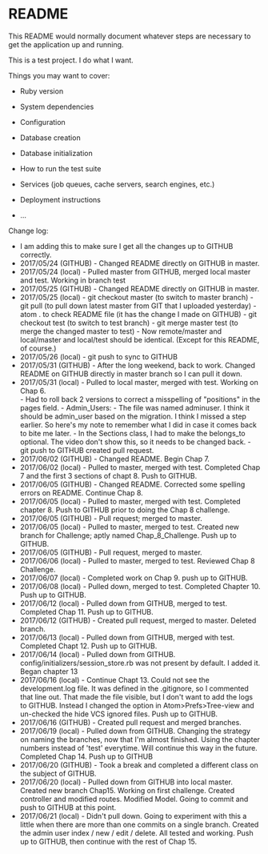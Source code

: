 # README

This README would normally document whatever steps are necessary to get the
application up and running.

This is a test project.  I do what I want.

Things you may want to cover:

* Ruby version

* System dependencies

* Configuration

* Database creation

* Database initialization

* How to run the test suite

* Services (job queues, cache servers, search engines, etc.)

* Deployment instructions

* ...

Change log:
- I am adding this to make sure I get all the changes up to GITHUB correctly.
- 2017/05/24 (GITHUB) - Changed README directly on GITHUB in master.
- 2017/05/24 (local) - Pulled master from GITHUB, merged local master and test.  Working in branch test
- 2017/05/25 (GITHUB) - Changed README directly on GITHUB in master.
- 2017/05/25 (local) - git checkout master (to switch to master branch)
              - git pull (to pull down latest master from GIT that I uploaded yesterday)
              - atom . to check README file (it has the change I made on GITHUB)
              - git checkout test (to switch to test branch)
              - git merge master test (to merge the changed master to test)
              - Now remote/master and local/master and local/test should be identical.  (Except for this README, of course.)
- 2017/05/26 (local) - git push to sync to GITHUB
- 2017/05/31 (GITHUB) - After the long weekend, back to work.  Changed README on GITHUB directly in master branch so I can pull it down.
- 2017/05/31 (local) - Pulled to local master, merged with test.  Working on Chap 6.            
              - Had to roll back 2 versions to correct a misspelling of "positions" in the pages field.
              - Admin_Users: - The file was named adminuser.  I think it should be admin_user based on the migration.  I think I missed a step earlier.  So here's my note to remember what I did in case it comes back to bite me later.
              - In the Sections class, I had to make the belongs_to optional.  The video don't show this, so it needs to be changed back.
              - git push to GITHUB created pull request.   
- 2017/06/02 (GITHUB) - Changed README.  Begin Chap 7.
- 2017/06/02 (local) - Pulled to master, merged with test.  Completed Chap 7 and the first 3 sections of chapt 8.  Push to GITHUB.
- 2017/06/05 (GITHUB) - Changed README.  Corrected some spelling errors on README.  Continue Chap 8.
- 2017/06/05 (local) - Pulled to master, merged with test.  Completed chapter 8.  Push to GITHUB prior to doing the Chap 8 challenge.
- 2017/06/05 (GITHUB) - Pull request; merged to master.  
- 2017/06/05 (local) - Pulled to master, merged to test.  Created new branch for Challenge; aptly named Chap_8_Challenge.  Push up to GITHUB.
- 2017/06/05 (GITHUB) - Pull request, merged to master.
- 2017/06/06 (local) - Pulled to master, merged to test.  Reviewed Chap 8 Challenge.
- 2017/06/07 (local) - Completed work on Chap 9. push up to GITHUB.
- 2017/06/08 (local) - Pulled down, merged to test.  Completed Chapter 10.  Push up to GITHUB.  
- 2017/06/12 (local) - Pulled down from GITHUB, merged to test.  Completed Chap 11.  Push up to GITHUB.
- 2017/06/12 (GITHUB) - Created pull request, merged to master.  Deleted branch.
- 2017/06/13 (local) - Pulled down from GITHUB, merged with test.  Completed Chapt 12.  Push up to GITHUB.
- 2017/06/14 (local) - Pulled down from GITHUB.  config/initializers/session_store.rb was not present by default.  I added it. Began chapter 13
- 2017/06/16 (local) - Continue Chapt 13.  Could not see the development.log file.  It was defined in the .gitignore, so I commented that line out.  That made the file visible, but I don't want to add the logs to GITHUB.  Instead I changed the option in Atom>Prefs>Tree-view and un-checked the hide VCS ignored files.  Push up to GITHUB.
- 2017/06/16 (GITHUB) - Created pull request and merged branches.
- 2017/06/19 (local) - Pulled down from GITHUB.  Changing the strategy on naming the branches, now that I'm almost finished.  Using the chapter numbers instead of 'test' everytime.  Will continue this way in the future.  Completed Chap 14.  Push up to GITHUB
- 2017/06/20 (GITHUB) - Took a break and completed a different class on the subject of GITHUB.  
- 2017/06/20 (local) - Pulled down from GITHUB into local master.  Created new branch Chap15.  Working on first challenge.  Created controller and modified routes.  Modified Model.  Going to commit and push to GITHUB at this point.  
- 2017/06/21 (local) - Didn't pull down.  Going to experiment with this a little when there are more than one commits on a single branch.  Created the admin user index / new / edit / delete.  All tested and working.  Push up to GITHUB, then continue with the rest of Chap 15.
